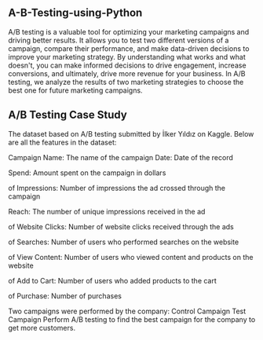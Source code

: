 ## A-B-Testing-using-Python

 A/B testing is a valuable tool for optimizing your marketing campaigns and driving better results. It allows you to test two different versions of a campaign, compare their performance, and make data-driven decisions to improve your marketing strategy. By understanding what works and what doesn't, you can make informed decisions to drive engagement, increase conversions, and ultimately, drive more revenue for your business.
 In A/B testing, we analyze the results of two marketing strategies to choose the best one for future marketing campaigns.
## A/B Testing Case Study
 The dataset based on A/B testing submitted by İlker Yıldız on Kaggle. Below are all the features in the dataset:

Campaign Name: The name of the campaign
Date: Date of the record

Spend: Amount spent on the campaign in dollars

of Impressions: Number of impressions the ad crossed through the campaign

Reach: The number of unique impressions received in the ad

of Website Clicks: Number of website clicks received through the ads

of Searches: Number of users who performed searches on the website 

of View Content: Number of users who viewed content and products on the website

of Add to Cart: Number of users who added products to the cart

of Purchase: Number of purchases

Two campaigns were performed by the company:
Control Campaign
Test Campaign
Perform A/B testing to find the best campaign for the company to get more customers.
